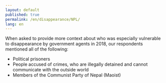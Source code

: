 ```yaml
---
layout: default
published: true
permalink: /en/disappearance/NPL/
lang: en
---
```


When asked to provide more context about who was especially vulnerable to disappearance by government agents in 2018, our respondents mentioned all of the following:
-	Political prisoners
-	People accused of crimes, who are illegally detained and cannot communicate with the outside world
-	Members of the Communist Party of Nepal (Maoist)

